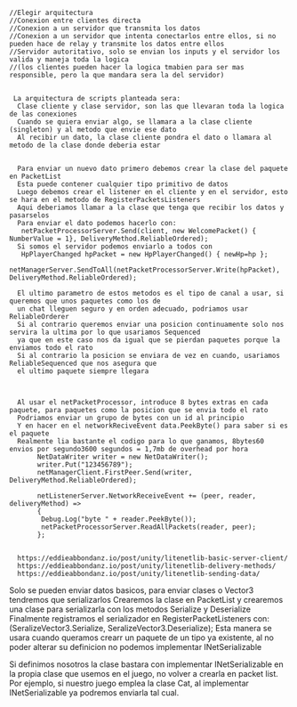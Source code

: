     //Elegir arquitectura
    //Conexion entre clientes directa
    //Conexion a un servidor que transmita los datos
    //Conexion a un servidor que intenta conectarlos entre ellos, si no pueden hace de relay y transmite los datos entre ellos
    //Servidor autoritativo, solo se envian los inputs y el servidor los valida y maneja toda la logica
    //(los clientes pueden hacer la logica tmabien para ser mas responsible, pero la que mandara sera la del servidor)


     La arquitectura de scripts planteada sera:
      Clase cliente y clase servidor, son las que llevaran toda la logica de las conexiones
      Cuando se quiera enviar algo, se llamara a la clase cliente (singleton) y al metodo que envie ese dato
      Al recibir un dato, la clase cliente pondra el dato o llamara al metodo de la clase donde deberia estar
      
      
      Para enviar un nuevo dato primero debemos crear la clase del paquete en PacketList
      Esta puede contener cualquier tipo primitivo de datos
      Luego debemos crear el listener en el cliente y en el servidor, esto se hara en el metodo de RegisterPacketsListeners
      Aqui deberiamos llamar a la clase que tenga que recibir los datos y pasarselos
      Para enviar el dato podemos hacerlo con:
       netPacketProcessorServer.Send(client, new WelcomePacket() { NumberValue = 1}, DeliveryMethod.ReliableOrdered);
      Si somos el servidor podemos enviarlo a todos con 
       HpPlayerChanged hpPacket = new HpPlayerChanged() { newHp=hp };
       netManagerServer.SendToAll(netPacketProcessorServer.Write(hpPacket), DeliveryMethod.ReliableOrdered);
       
      El ultimo parametro de estos metodos es el tipo de canal a usar, si queremos que unos paquetes como los de
      un chat lleguen seguro y en orden adecuado, podriamos usar ReliableOrderer
      Si al contrario queremos enviar una posicion continuamente solo nos servira la ultima por lo que usariamos Sequenced
      ya que en este caso nos da igual que se pierdan paquetes porque la enviamos todo el rato
      Si al contrario la posicion se enviara de vez en cuando, usariamos ReliableSequenced que nos asegura que 
      el ultimo paquete siempre llegara
      
     
     
      Al usar el netPacketProcessor, introduce 8 bytes extras en cada paquete, para paquetes como la posicion que se envia todo el rato
      Podriamos enviar un grupo de bytes con un id al principio
      Y en hacer en el networkReciveEvent data.PeekByte() para saber si es el paquete
      Realmente lia bastante el codigo para lo que ganamos, 8bytes60 envios por segundo3600 segundos = 1,7mb de overhead por hora
           NetDataWriter writer = new NetDataWriter(); 
           writer.Put("123456789");
           netManagerClient.FirstPeer.Send(writer, DeliveryMethod.ReliableOrdered);
                 
           netListenerServer.NetworkReceiveEvent += (peer, reader, deliveryMethod) =>
           {
            Debug.Log("byte " + reader.PeekByte());
            netPacketProcessorServer.ReadAllPackets(reader, peer);
           };
           
           
      https://eddieabbondanz.io/post/unity/litenetlib-basic-server-client/
      https://eddieabbondanz.io/post/unity/litenetlib-delivery-methods/
      https://eddieabbondanz.io/post/unity/litenetlib-sending-data/
      
     

Solo se pueden enviar datos basicos, para enviar clases o Vector3 tendremos que serializarlos
Crearemos la clase en PacketList y crearemos una clase para serializarla con los metodos Serialize y Deserialize
Finalmente registramos el serializador en RegisterPacketListeners con:(SeralizeVector3.Serialize, SeralizeVector3.Deserialize);
Esta manera se usara cuando queramos crearr un paquete de un tipo ya existente, al no poder alterar su definicion no podemos implementar INetSerializable

Si definimos nosotros la clase bastara con implementar INetSerializable en la propia clase que usemos en el juego, no volver a crearla en packet list.
Por ejemplo, si nuestro juego emplea la clase Cat, al implementar INetSerializable ya podremos enviarla tal cual.





